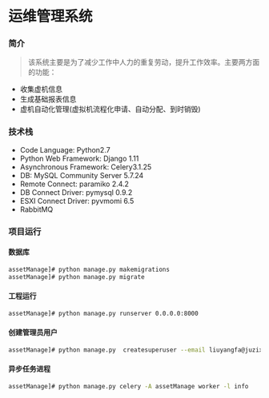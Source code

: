 # 运维管理系统



### 简介

> 该系统主要是为了减少工作中人力的重复劳动，提升工作效率。主要两方面的功能：
- 收集虚机信息
- 生成基础报表信息
- 虚机自动化管理(虚拟机流程化申请、自动分配、到时销毁)

### 技术栈

- Code Language: Python2.7
- Python Web Framework: Django 1.11
- Asynchronous Framework: Celery3.1.25
- DB: MySQL Community Server 5.7.24
- Remote Connect: paramiko 2.4.2
- DB Connect Driver: pymysql 0.9.2
- ESXI Connect Driver: pyvmomi 6.5
- RabbitMQ

### 项目运行

#### 数据库

```bash
assetManage]# python manage.py makemigrations
assetManage]# python manage.py migrate
```

#### 工程运行

```bash
assetManage]# python manage.py runserver 0.0.0.0:8000
```

#### 创建管理员用户

```bash
assetManage]# python manage.py  createsuperuser --email liuyangfa@juzix.net --username admin 
```

#### 异步任务进程

```bash
assetManage]# python manage.py celery -A assetManage worker -l info
```